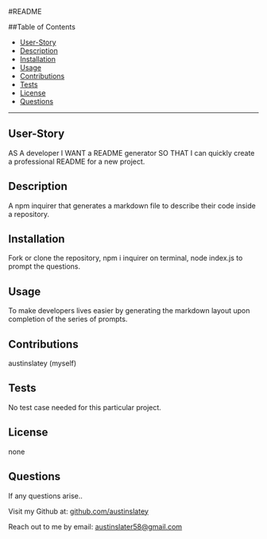#README


  ##Table of Contents

  * [User-Story](#user-story)
  * [Description](#description)
  * [Installation](#installation)
  * [Usage](#usage)
  * [Contributions](#contributions)
  * [Tests](#tests)
  * [License](#license)
  * [Questions](#questions)

 
  


  ---

  ## User-Story
  AS A developer I WANT a README generator SO THAT I can quickly create a professional README for a new project.

  ## Description
  A npm inquirer that generates a markdown file to describe their code inside a repository.

  ## Installation
  Fork or clone the repository, npm i inquirer on terminal, node index.js to prompt the questions.

  ## Usage
  To make developers lives easier by generating the markdown layout upon completion of the series of prompts.

  ## Contributions
  austinslatey (myself)

  ## Tests
  No test case needed for this particular project.

  ## License 
  none
  

  ## Questions

  If any questions arise..

  Visit my Github at: [github.com/austinslatey](github.com/austinslatey)

  Reach out to me by email: austinslater58@gmail.com
  

